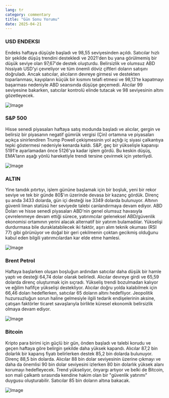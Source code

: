 ```yaml
---
lang: tr
category: commentary
title: "Gün Sonu Yorumu"
date: 2025-04-21
---
```


### USD ENDEKSI

Endeks haftaya düşüşle başladı ve 98,55 seviyesinden açıldı. Satıcılar hızlı bir şekilde düşüş trendini destekledi ve 2021'den bu yana görülmemiş bir düşük seviye olan 97,67'de destek oluşturdu. Belirsizlik ve olumsuz ABD hissiyatı USD'yi çevreliyor ve tüm önemli döviz çiftleri doların satışını doğruladı. Ancak satıcılar, alıcıların devreye girmesi ve destekten toparlanması, kayıpların küçük bir kısmını telafi etmesi ve 98,13'te kapatmayı başarması nedeniyle ABD seansında düşüşe geçemedi. Alıcılar 99 seviyesine bakarken, satıcılar kontrolü elinde tutacak ve 98 seviyesinin altını gözetleyecek.

![Image](https://markleighedu.github.io/img/Apr-2025/21-Apr-2025/usdindex.jpg)

### S&P 500

Hisse senedi piyasaları haftaya satış modunda başladı ve alıcılar, gergin ve belirsiz bir piyasanın negatif gümrük vergisi (Çin) ortamına ve piyasaları açıkça sinirlendiren Trump Powell çekişmesinin yol açtığı iç siyasi çalkantıya tepki göstermesi nedeniyle kenarda kaldı. S&P, geç bir yükselişle kapanışı 5191'e ayarlamadan önce 5126'ya kadar işlem gördü. Bu keskin düşüş, EMA'ların aşağı yönlü hareketiyle trendi tersine çevirmek için yeterliydi.

![Image](https://markleighedu.github.io/img/Apr-2025/21-Apr-2025/sp500.jpg)

### ALTIN

Yine tanıdık pıtırtıyı, işlem gününe başlamak için bir boşluk, yeni bir rekor seviye ve tek bir günde 80$'ın üzerinde devasa bir kazanç gördük. Direnç şu anda 3433 dolarda, gün içi desteği ise 3349 dolarda bulunuyor. Altının güvenli liman statüsü her seviyede talebi canlandırmaya devam ediyor. ABD Doları ve hisse senedi piyasaları ABD'nin genel olumsuz havasıyla çevrelenmeye devam ettiği sürece, yatırımcılar geleneksel ABD/güvenlik ekonomisi ortamının yerini alacak alternatif bir yatırım bulamadılar. Yükselişi durdurmasa bile duraklatabilecek iki faktör, aşırı alım teknik okuması (RSI 77) gibi görünüyor ve doğal bir geri çekilmenin çoktan gecikmiş olduğunu kabul eden bilgili yatırımcılardan kar elde etme hamlesi.

![Image](https://markleighedu.github.io/img/Apr-2025/21-Apr-2025/gold.jpg)

### Brent Petrol

Haftaya başlarken oluşan boşluğun ardından satıcılar daha düşük bir hamle yaptı ve desteği 64,74 dolar olarak belirledi. Alıcılar devreye girdi ve 65,59 dolarda direnç oluşturmak için sıçradı. Yükseliş trendi bozulmadan kalıyor ve eğilim hafifçe yükselişi destekliyor. Alıcılar doğru yolda kalabilmek için 66,46 doları hedeflerken, satıcılar 65 doların altını hedefliyor. Jeopolitik huzursuzluğun sorun haline gelmesiyle ilgili tedarik endişelerinin aksine, çatışan faktörler ticaret savaşlarıyla birlikte küresel ekonomik belirsizlik olmaya devam ediyor.

![Image](https://markleighedu.github.io/img/Apr-2025/21-Apr-2025/brentoil.jpg)

### Bitcoin

Kripto para birimi için güçlü bir gün, önden başladı ve talebi korudu ve geçen haftaya göre belirgin şekilde daha yüksek kapandı. Alıcılar 87,2 bin dolarlık bir kapanış fiyatı belirlerken destek 85,2 bin dolarda bulunuyor. Direnç 88,5 bin dolarda. Alıcılar 88 bin dolar seviyesinin üzerine çıkmayı ve daha da önemlisi 90 bin dolar seviyesini izlerken 80 bin dolarlık yüksek alanı korumayı hedefleyecek. Trend yükseliyor, önyargı artıyor ve belki de Bitcoin, son mali çalkantı sırasında kendine hakim olan bir "güvenlik yatırımı" duygusu oluşturabilir. Satıcılar 85 bin doların altına bakacak.

![Image](https://markleighedu.github.io/img/Apr-2025/21-Apr-2025/bitcoin.jpg)

